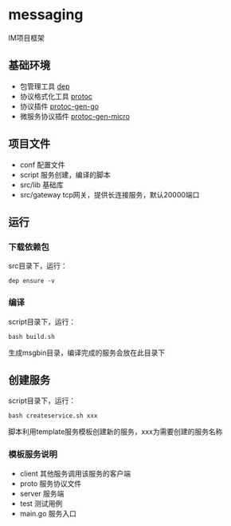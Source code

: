 messaging
=========

IM项目框架

## 基础环境

- 包管理工具 [dep](https://github.com/golang/dep)
- 协议格式化工具 [protoc](https://github.com/google/protobuf)
- 协议插件 [protoc-gen-go](https://github.com/golang/protobuf)
- 微服务协议插件 [protoc-gen-micro](https://github.com/micro/protoc-gen-micro)

## 项目文件

- conf 配置文件
- script 服务创建，编译的脚本
- src/lib 基础库
- src/gateway tcp网关，提供长连接服务，默认20000端口

## 运行

### 下载依赖包

src目录下，运行：

```
dep ensure -v
```

### 编译

script目录下，运行：
```
bash build.sh
```
生成msgbin目录，编译完成的服务会放在此目录下

## 创建服务

script目录下，运行：
```
bash createservice.sh xxx
```
脚本利用template服务模板创建新的服务，xxx为需要创建的服务名称

### 模板服务说明

- client 其他服务调用该服务的客户端
- proto 服务协议文件
- server 服务端
- test 测试用例
- main.go 服务入口